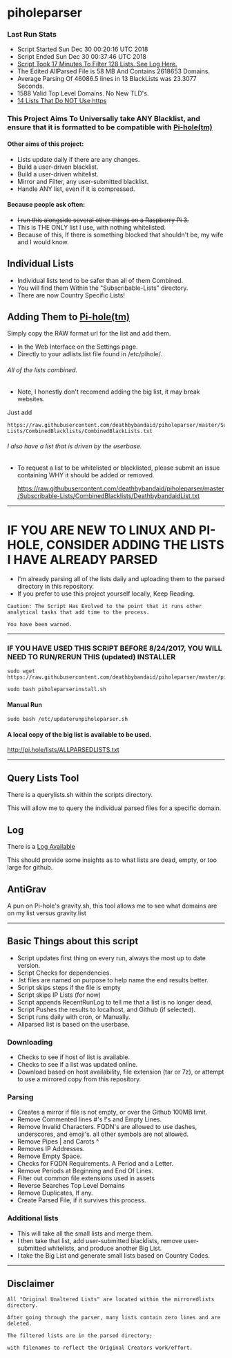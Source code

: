 # piholeparser

### Last Run Stats

* Script Started Sun Dec 30 00:20:16 UTC 2018
* Script Ended Sun Dec 30 00:37:46 UTC 2018
* [Script Took 17 Minutes To Filter 128 Lists. See Log Here.](https://github.com/deathbybandaid/piholeparser/blob/master/RecentRunLogs/Mainlog.md)
* The Edited AllParsed File is 58 MB And Contains 2618653 Domains.
* Average Parsing Of 46086.5 lines in 13 BlackLists was 23.3077 Seconds.
* 1588 Valid Top Level Domains. No New TLD's.
* [14 Lists That Do NOT Use https](https://github.com/deathbybandaid/piholeparser/blob/master/RecentRunLogs/TopLevelScripts/10-Running-Initial-Tasks/20-Identifying-Lists-Without-https.md)

### This Project Aims To Universally take ANY Blacklist, and ensure that it is formatted to be compatible with [Pi-hole(tm)](https://pi-hole.net/)

#### Other aims of this project:

* Lists update daily if there are any changes.
* Build a user-driven blacklist.
* Build a user-driven whitelist.
* Mirror and Filter, any user-submitted blacklist.
* Handle ANY list, even if it is compressed.

#### Because people ask often:

* ~~I run this alongside several other things on a Raspberry Pi 3.~~
* This is THE ONLY list I use, with nothing whitelisted.
* Because of this, If there is something blocked that shouldn't be, my wife and I would know.

## Individual Lists

* Individual lists tend to be safer than all of them Combined.
* You will find them Within the "Subscribable-Lists" directory.
* There are now Country Specific Lists!

## Adding Them to [Pi-hole(tm)](https://pi-hole.net/)

Simply copy the RAW format url for the list and add them.

* In the Web Interface on the Settings page.
* Directly to your adlists.list file found in /etc/pihole/.

###### All of the lists combined.

* Note, I honestly don't recomend adding the big list, it may break websites.

Just add
 
    https://raw.githubusercontent.com/deathbybandaid/piholeparser/master/Subscribable-Lists/CombinedBlacklists/CombinedBlackLists.txt

###### I also have a list that is driven by the userbase.

* To request a list to be whitelisted or blacklisted, please submit an issue containing WHY it should be added or removed.

    https://raw.githubusercontent.com/deathbybandaid/piholeparser/master/Subscribable-Lists/CombinedBlacklists/DeathbybandaidList.txt

_______________________________________________________________________________________________________________________

# IF YOU ARE NEW TO LINUX AND PI-HOLE, CONSIDER ADDING THE LISTS I HAVE ALREADY PARSED

* I'm already parsing all of the lists daily and uploading them to the parsed directory in this repository.
* If you prefer to use this project yourself locally, Keep Reading.

````
Caution: The Script Has Evolved to the point that it runs other analytical tasks that add time to the process.

You have been warned.
````

_______________________________________________________________________________________________________________________

### IF YOU HAVE USED THIS SCRIPT BEFORE 8/24/2017, YOU WILL NEED TO RUN/RERUN THIS (updated) INSTALLER

    
    sudo wget https://raw.githubusercontent.com/deathbybandaid/piholeparser/master/piholeparserinstall.sh

    sudo bash piholeparserinstall.sh
    
#### Manual Run

    sudo bash /etc/updaterunpiholeparser.sh

#### A local copy of the big list is available to be used.

http://pi.hole/lists/ALLPARSEDLISTS.txt

_______________________________________________________________________________________________________________________

## Query Lists Tool

There is a querylists.sh within the scripts directory.

This will allow me to query the individual parsed files for a specific domain.

## Log

There is a [Log Available](https://github.com/deathbybandaid/piholeparser/blob/master/RecentRunLogs/Mainlog.md)

This should provide some insights as to what lists are dead, empty, or too large for github.

## AntiGrav

A pun on Pi-hole's gravity.sh, this tool allows me to see what domains are on my list versus gravity.list

_______________________________________________________________________________________________________________________

## Basic Things about this script

* Script updates first thing on every run, always the most up to date version.
* Script Checks for dependencies.
* .lst files are named on purpose to help name the end results better.
* Script skips steps if the file is empty
* Script skips IP Lists (for now)
* Script appends RecentRunLog to tell me that a list is no longer dead.
* Script Pushes the results to localhost, and Github (if selected).
* Script runs daily with cron, or Manually.
* Allparsed list is based on the userbase.

### Downloading

* Checks to see if host of list is available.
* Checks to see if a list was updated online.
* Download based on host availability, file extension (tar or 7z), or attempt to use a mirrored copy from this repository.

### Parsing

* Creates a mirror if file is not empty, or over the Github 100MB limit.
* Remove Commented lines #'s !'s and Empty Lines.
* Remove Invalid Characters. FQDN's are allowed to use dashes, underscores, and emoji's. all other symbols are not allowed.
* Remove Pipes | and Carots ^
* Removes IP Addresses.
* Remove Empty Space.
* Checks for FQDN Requirements. A Period and a Letter.
* Remove Periods at Beginning and End Of Lines.
* Filter out common file extensions used in assets
* Reverse Searches Top Level Domains
* Remove Duplicates, If any.
* Create Parsed File, if it survives this process.

### Additional lists

* This will take all the small lists and merge them.
* I then take that list, add user-submitted blacklists, remove user-submitted whitelists, and produce another Big List.
* I take the Big List and generate small lists based on Country Codes.
_______________________________________________________________________________________________________________________

## Disclaimer

    All "Original Unaltered Lists" are located within the mirroredlists directory.

    After going through the parser, many lists contain zero lines and are deleted.

    The filtered lists are in the parsed directory;
    
    with filenames to reflect the Original Creators work/effort.
